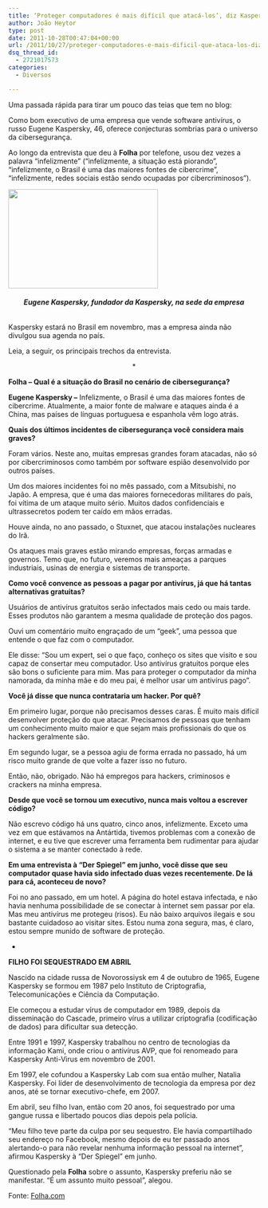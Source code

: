 ```yaml
---
title: ‘Proteger computadores é mais difícil que atacá-los’, diz Kaspersky
author: João Heytor
type: post
date: 2011-10-28T00:47:04+00:00
url: /2011/10/27/proteger-computadores-e-mais-dificil-que-ataca-los-diz-kaspersky/
dsq_thread_id:
  - 2721017573
categories:
  - Diversos

---
```

Uma passada rápida para tirar um pouco das teias que tem no blog:

Como bom executivo de uma empresa que vende software antivírus, o russo Eugene Kaspersky, 46, oferece conjecturas sombrias para o universo da cibersegurança.

Ao longo da entrevista que deu à **Folha** por telefone, usou dez vezes a palavra &#8220;infelizmente&#8221; (&#8220;infelizmente, a situação está piorando&#8221;, &#8220;infelizmente, o Brasil é uma das maiores fontes de cibercrime&#8221;, &#8220;infelizmente, redes sociais estão sendo ocupadas por cibercriminosos&#8221;).

[<img loading="lazy" class="aligncenter size-medium wp-image-430" title="11299815" src="/img/sites/4/2011/10/11299815-300x199.jpg" alt="" width="300" height="199" />][1]

<h6 style="text-align: center">
  <strong>Eugene Kaspersky, fundador da Kaspersky, na sede da empresa</strong>
</h6>

Kaspersky estará no Brasil em novembro, mas a empresa ainda não divulgou sua agenda no país.

Leia, a seguir, os principais trechos da entrevista.

<p style="text-align: center">
  *
</p>

**Folha &#8211; Qual é a situação do Brasil no cenário de cibersegurança?**

**Eugene Kaspersky &#8211;** Infelizmente, o Brasil é uma das maiores fontes de cibercrime. Atualmente, a maior fonte de malware e ataques ainda é a China, mas países de línguas portuguesa e espanhola vêm logo atrás.

**Quais dos últimos incidentes de cibersegurança você considera mais graves?**

Foram vários. Neste ano, muitas empresas grandes foram atacadas, não só por cibercriminosos como também por software espião desenvolvido por outros países.

Um dos maiores incidentes foi no mês passado, com a Mitsubishi, no Japão. A empresa, que é uma das maiores fornecedoras militares do país, foi vítima de um ataque muito sério. Muitos dados confidenciais e ultrassecretos podem ter caído em mãos erradas.

Houve ainda, no ano passado, o Stuxnet, que atacou instalações nucleares do Irã.

Os ataques mais graves estão mirando empresas, forças armadas e governos. Temo que, no futuro, veremos mais ameaças a parques industriais, usinas de energia e sistemas de transporte.

**Como você convence as pessoas a pagar por antivírus, já que há tantas alternativas gratuitas?**

Usuários de antivírus gratuitos serão infectados mais cedo ou mais tarde. Esses produtos não garantem a mesma qualidade de proteção dos pagos.

Ouvi um comentário muito engraçado de um &#8220;geek&#8221;, uma pessoa que entende o que faz com o computador.

Ele disse: &#8220;Sou um expert, sei o que faço, conheço os sites que visito e sou capaz de consertar meu computador. Uso antivírus gratuitos porque eles são bons o suficiente para mim. Mas para proteger o computador da minha namorada, da minha mãe e do meu pai, é melhor usar um antivírus pago&#8221;.

**Você já disse que nunca contrataria um hacker. Por quê?**

Em primeiro lugar, porque não precisamos desses caras. É muito mais difícil desenvolver proteção do que atacar. Precisamos de pessoas que tenham um conhecimento muito maior e que sejam mais profissionais do que os hackers geralmente são.

Em segundo lugar, se a pessoa agiu de forma errada no passado, há um risco muito grande de que volte a fazer isso no futuro.

Então, não, obrigado. Não há empregos para hackers, criminosos e crackers na minha empresa.

**Desde que você se tornou um executivo, nunca mais voltou a escrever código?**

Não escrevo código há uns quatro, cinco anos, infelizmente. Exceto uma vez em que estávamos na Antártida, tivemos problemas com a conexão de internet, e eu tive que escrever uma ferramenta bem rudimentar para ajudar o sistema a se manter conectado à rede.

**Em uma entrevista à &#8220;Der Spiegel&#8221; em junho, você disse que seu computador quase havia sido infectado duas vezes recentemente. De lá para cá, aconteceu de novo?**

Foi no ano passado, em um hotel. A página do hotel estava infectada, e não havia nenhuma possibilidade de se conectar à internet sem passar por ela. Mas meu antivírus me protegeu (risos). Eu não baixo arquivos ilegais e sou bastante cuidadoso ao visitar sites. Estou numa zona segura, mas, é claro, estou sempre munido de software de proteção.

*

**FILHO FOI SEQUESTRADO EM ABRIL**

Nascido na cidade russa de Novorossiysk em 4 de outubro de 1965, Eugene Kaspersky se formou em 1987 pelo Instituto de Criptografia, Telecomunicações e Ciência da Computação.

Ele começou a estudar vírus de computador em 1989, depois da disseminação do Cascade, primeiro vírus a utilizar criptografia (codificação de dados) para dificultar sua detecção.

Entre 1991 e 1997, Kaspersky trabalhou no centro de tecnologias da informação Kami, onde criou o antivírus AVP, que foi renomeado para Kaspersky Anti-Virus em novembro de 2001.

Em 1997, ele cofundou a Kaspersky Lab com sua então mulher, Natalia Kaspersky. Foi líder de desenvolvimento de tecnologia da empresa por dez anos, até se tornar executivo-chefe, em 2007.

Em abril, seu filho Ivan, então com 20 anos, foi sequestrado por uma gangue russa e libertado poucos dias depois pela polícia.

&#8220;Meu filho teve parte da culpa por seu sequestro. Ele havia compartilhado seu endereço no Facebook, mesmo depois de eu ter passado anos alertando-o para não revelar nenhuma informação pessoal na internet&#8221;, afirmou Kaspersky à &#8220;Der Spiegel&#8221; em junho.

Questionado pela **Folha** sobre o assunto, Kaspersky preferiu não se manifestar. &#8220;É um assunto muito pessoal&#8221;, alegou.

Fonte: <a href="http://www1.folha.uol.com.br/tec/997251-proteger-computadores-e-mais-dificil-que-ataca-los-diz-kaspersky.shtml" target="_blank">Folha.com</a>

 [1]: /img/sites/4/2011/10/11299815.jpeg